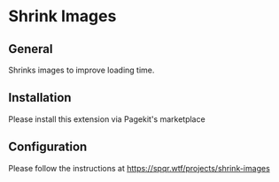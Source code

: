 # Shrink Images

## General
Shrinks images to improve loading time.

## Installation
Please install this extension via Pagekit's marketplace

## Configuration
Please follow the instructions at https://spqr.wtf/projects/shrink-images